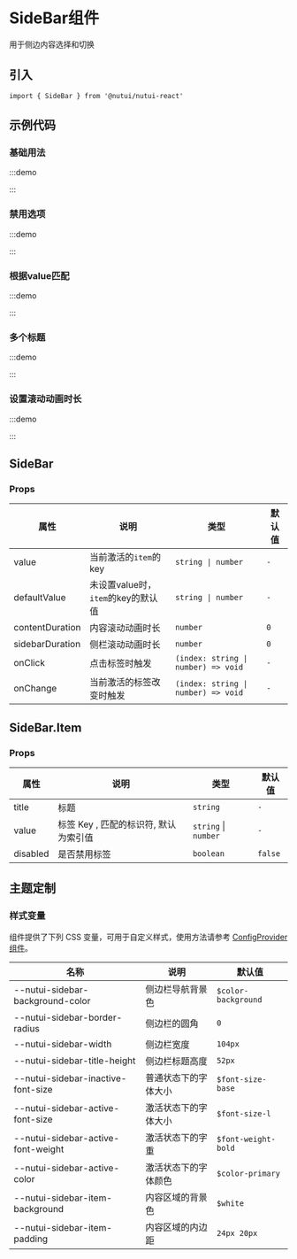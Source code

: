 # SideBar组件

用于侧边内容选择和切换

## 引入

```tsx
import { SideBar } from '@nutui/nutui-react'
```

## 示例代码

### 基础用法

:::demo

<CodeBlock src='h5/demo1.tsx'></CodeBlock>

:::

### 禁用选项

:::demo

<CodeBlock src='h5/demo2.tsx'></CodeBlock>

:::

### 根据value匹配

:::demo

<CodeBlock src='h5/demo3.tsx'></CodeBlock>

:::

### 多个标题

:::demo

<CodeBlock src='h5/demo4.tsx'></CodeBlock>

:::

### 设置滚动动画时长

:::demo

<CodeBlock src='h5/demo5.tsx'></CodeBlock>

:::

## SideBar

### Props

| 属性 | 说明 | 类型 | 默认值 |
| --- | --- | --- | --- |
| value | 当前激活的`item`的key | `string \| number` | `-` |
| defaultValue | 未设置value时，`item`的key的默认值 | `string \| number` | `-` |
| contentDuration | 内容滚动动画时长 | `number` | `0` |
| sidebarDuration | 侧栏滚动动画时长 | `number` | `0` |
| onClick | 点击标签时触发 | `(index: string \| number) => void` | `-` |
| onChange | 当前激活的标签改变时触发 | `(index: string \| number) => void` | `-` |

## SideBar.Item

### Props

| 属性 | 说明 | 类型 | 默认值 |
| --- | --- | --- | --- |
| title | 标题 | `string` | `-` |
| value | 标签 Key , 匹配的标识符, 默认为索引值 | `string` \| `number` | `-` |
| disabled | 是否禁用标签 | `boolean` | `false` |

## 主题定制

### 样式变量

组件提供了下列 CSS 变量，可用于自定义样式，使用方法请参考 [ConfigProvider 组件](#/zh-CN/component/configprovider)。

| 名称 | 说明 | 默认值 |
| --- | --- | --- |
| \--nutui-sidebar-background-color | 侧边栏导航背景色 | `$color-background` |
| \--nutui-sidebar-border-radius | 侧边栏的圆角 | `0` |
| \--nutui-sidebar-width | 侧边栏宽度 | `104px` |
| \--nutui-sidebar-title-height | 侧边栏标题高度 | `52px` |
| \--nutui-sidebar-inactive-font-size | 普通状态下的字体大小 | `$font-size-base` |
| \--nutui-sidebar-active-font-size | 激活状态下的字体大小 | `$font-size-l` |
| \--nutui-sidebar-active-font-weight | 激活状态下的字重 | `$font-weight-bold` |
| \--nutui-sidebar-active-color | 激活状态下的字体颜色 | `$color-primary` |
| \--nutui-sidebar-item-background | 内容区域的背景色 | `$white` |
| \--nutui-sidebar-item-padding | 内容区域的内边距 | `24px 20px` |
